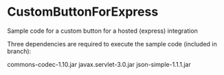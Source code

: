 # CustomButtonForExpress
Sample code for a custom button for a hosted (express) integration

Three dependencies are required to execute the sample code (included in branch):

commons-codec-1.10.jar
javax.servlet-3.0.jar
json-simple-1.1.1.jar
